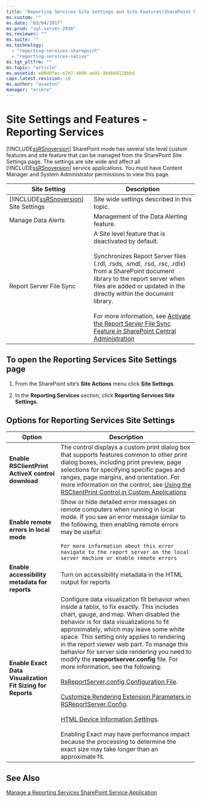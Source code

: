 ```yaml
---
title: "Reporting Services Site Settings and Site Features(SharePoint Mode) | Microsoft Docs"
ms.custom: ""
ms.date: "03/04/2017"
ms.prod: "sql-server-2016"
ms.reviewer: ""
ms.suite: ""
ms.technology: 
  - "reporting-services-sharepoint"
  - "reporting-services-native"
ms.tgt_pltfrm: ""
ms.topic: "article"
ms.assetid: e0040fec-e2b7-4099-ae01-3b9bb9128bbd
caps.latest.revision: 10
ms.author: "asaxton"
manager: "erikre"
---
```

# Site Settings and Features - Reporting Services
  [!INCLUDE[ssRSnoversion](../../../a9notintoc/includes/ssrsnoversion-md.md)] SharePoint mode has several site level custom features and site feature that can be managed from the SharePoint Site Settings page. The settings are site wide and affect all [!INCLUDE[ssRSnoversion](../../../a9notintoc/includes/ssrsnoversion-md.md)] service applications. You must have Content Manager and System Administrator permissions to view this page.  
  
|Site Setting|Description|  
|------------------|-----------------|  
|[!INCLUDE[ssRSnoversion](../../../a9notintoc/includes/ssrsnoversion-md.md)] Site Settings|Site wide settings described in this topic.|  
|Manage Data Alerts|Management of the Data Alerting feature.|  
|Report Server File Sync|A Site level feature that is deactivated by default.<br /><br /> Synchronizes Report Server files (.rdl, .rsds, .smdl, .rsd, .rsc, .rdlx) from a SharePoint document library to the report server when files are added or updated in the directly within the document library.<br /><br /> For more information, see [Activate the Report Server File Sync Feature in SharePoint Central Administration](../../../reporting-services/report-server/sharepoint/site-settings-and-features-server-file-sync-in-sharepoint.md)|  
  
## To open the Reporting Services Site Settings page  
  
1.  From the SharePoint site’s **Site Actions** menu click **Site Settings**.  
  
2.  In the **Reporting Services** section, click **Reporting Services Site Settings**.  
  
## Options for Reporting Services Site Settings  
  
|Option|Description|  
|------------|-----------------|  
|**Enable RSClientPrint ActiveX control download**|The control displays a custom print dialog box that supports features common to other print dialog boxes, including print preview, page selections for specifying specific pages and ranges, page margins, and orientation. For more information on the control, see [Using the RSClientPrint Control in Custom Applications](../../../reporting-services/report-server-web-service/net-framework/using-the-rsclientprint-control-in-custom-applications.md)|  
|**Enable remote errors in local mode**|Show or hide detailed error messages on remote computers when running in local mode. If you see an error message similar to the following, then enabling remote errors may be useful:<br /><br /> `For more information about this error navigate to the report server on the local server machine or enable remote errors`|  
|**Enable accessibility metadata for reports**|Turn on accessibility metadata in the HTML output for reports|  
|**Enable Exact Data Visualization Fit Sizing for Reports**|Configure data visualization fit behavior when inside a tablix, to fix exactly. This includes chart, gauge, and map. When disabled the behavior is for data visualizations to fit approximately, which may leave some white space. This setting only applies to rendering in the report viewer web part. To manage this behavior for server side rendering you need to modify the **rsreportserver.config** file. For more information, see the following:<br /><br /> [RsReportServer.config Configuration File](../../../reporting-services/report-server/rsreportserver.config-configuration-file.md).<br /><br /> [Customize Rendering Extension Parameters in RSReportServer.Config](../../../reporting-services/customize-rendering-extension-parameters-in-rsreportserver.config.md).<br /><br /> [HTML Device Information Settings](../../../reporting-services/html-device-information-settings.md).<br /><br /> Enabling Exact may have performance impact because the processing to determine the exact size may take longer than an approximate fit.|  
  
## See Also  
 [Manage a Reporting Services SharePoint Service Application](../../../reporting-services/report-server/sharepoint/manage-a-reporting-services-sharepoint-service-application.md)  
  
  